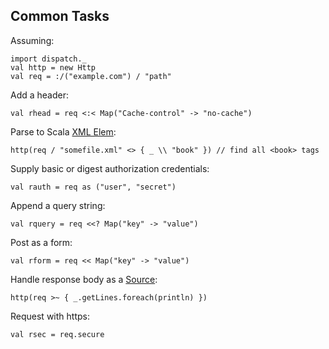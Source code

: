 Common Tasks
------------

Assuming:

    import dispatch._
    val http = new Http
    val req = :/("example.com") / "path"

Add a header:

    val rhead = req <:< Map("Cache-control" -> "no-cache")

Parse to Scala [XML Elem][xml]:

[xml]: http://www.scala-lang.org/docu/files/api/scala/xml/Elem.html

    http(req / "somefile.xml" <> { _ \\ "book" }) // find all <book> tags

Supply basic or digest authorization credentials:

    val rauth = req as ("user", "secret")

Append a query string:

    val rquery = req <<? Map("key" -> "value")

Post as a form:

    val rform = req << Map("key" -> "value")

Handle response body as a [Source][source]:

[source]: http://www.scala-lang.org/docu/files/api/scala/io/Source.html

    http(req >~ { _.getLines.foreach(println) })

Request with https:

    val rsec = req.secure

